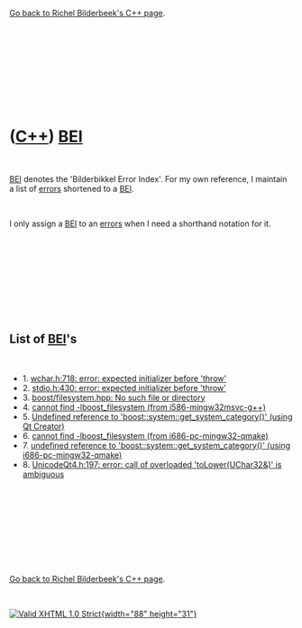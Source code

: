 

[Go back to Richel Bilderbeek's C++ page](Cpp.htm).

 

 

 

 

 

([C++](Cpp.htm)) [BEI](CppBei.htm)
==================================

 

[BEI](CppBei.htm) denotes the 'Bilderbikkel Error Index'. For my own
reference, I maintain a list of [errors](CppError.htm) shortened to a
[BEI](CppBei.htm).

 

I only assign a [BEI](CppBei.htm) to an [errors](CppError.htm) when I
need a shorthand notation for it.

 

 

 

 

 

List of [BEI](CppBei.htm)'s
---------------------------

 

-   1\. [wchar.h:718: error: expected initializer before
    'throw'](CppCompileErrorWcharHexpectedInitializerBeforeThrow.htm)
-   2\. [stdio.h:430: error: expected initializer before
    'throw'](CppCompileErrorStdioHexpectedInitializerBeforeThrow.htm)
-   3\. [boost/filesystem.hpp: No such file or
    directory](CppCompileErrorBoostFilesystemHppNoSuchFileOrDirectory.htm)
-   4\. [cannot find -lboost\_filesystem
    (from i586-mingw32msvc-g++)](CppLinkErrorCannotFindBoost_filesystemI586-mingw32msvc-gpp.htm)
-   5\. [Undefined reference to 'boost::system::get\_system\_category()'
    (using
    Qt Creator)](CppLinkErrorUndefinedReferenceToBoostSystemGet_system_categoryQtCreator.htm)
-   6\. [cannot find -lboost\_filesystem
    (from i686-pc-mingw32-qmake)](CppLinkErrorCannotFindBoost_filesystemI686-pc-mingw32-qmake.htm)
-   7\. [undefined reference to 'boost::system::get\_system\_category()'
    (using i686-pc-mingw32-qmake)](CppLinkErrorUndefinedReferenceToBoostSystemGet_system_categoryI686-pc-mingw32-qmake.htm)
-   8\. [UnicodeQt4.h:197: error: call of overloaded 'toLower(UChar32&)' is
    ambiguous](CppCompileErrorUnicodeQt4H197Error.htm)

 

 

 

 

 

[Go back to Richel Bilderbeek's C++ page](Cpp.htm).



 

[![Valid XHTML 1.0 Strict](valid-xhtml10.png){width="88"
height="31"}](http://validator.w3.org/check?uri=referer)

